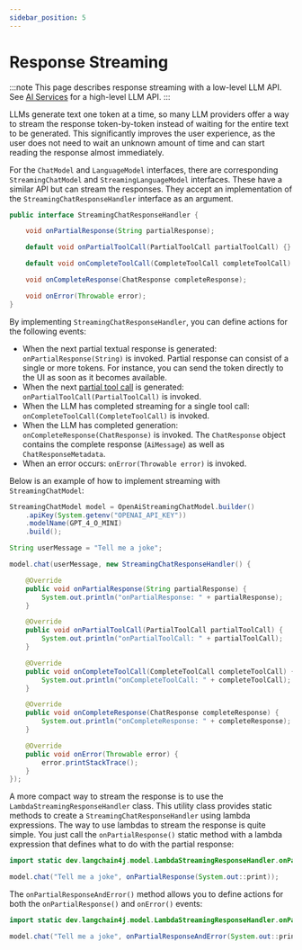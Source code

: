 ```yaml
---
sidebar_position: 5
---
```


# Response Streaming

:::note
This page describes response streaming with a low-level LLM API.
See [AI Services](/tutorials/ai-services#streaming) for a high-level LLM API.
:::

LLMs generate text one token at a time, so many LLM providers offer a way to stream the response
token-by-token instead of waiting for the entire text to be generated.
This significantly improves the user experience, as the user does not need to wait an unknown
amount of time and can start reading the response almost immediately.

For the `ChatModel` and `LanguageModel` interfaces, there are corresponding
`StreamingChatModel` and `StreamingLanguageModel` interfaces.
These have a similar API but can stream the responses.
They accept an implementation of the `StreamingChatResponseHandler` interface as an argument.

```java
public interface StreamingChatResponseHandler {

    void onPartialResponse(String partialResponse);

    default void onPartialToolCall(PartialToolCall partialToolCall) {}

    default void onCompleteToolCall(CompleteToolCall completeToolCall) {}

    void onCompleteResponse(ChatResponse completeResponse);

    void onError(Throwable error);
}
```

By implementing `StreamingChatResponseHandler`, you can define actions for the following events:
- When the next partial textual response is generated: `onPartialResponse(String)` is invoked.
Partial response can consist of a single or more tokens.
For instance, you can send the token directly to the UI as soon as it becomes available.
- When the next [partial tool call](/tutorials/tools#using-streaming-chat-model) is generated: `onPartialToolCall(PartialToolCall)` is invoked.
- When the LLM has completed streaming for a single tool call: `onCompleteToolCall(CompleteToolCall)` is invoked.
- When the LLM has completed generation: `onCompleteResponse(ChatResponse)` is invoked.
The `ChatResponse` object contains the complete response (`AiMessage`) as well as `ChatResponseMetadata`.
- When an error occurs: `onError(Throwable error)` is invoked.

Below is an example of how to implement streaming with `StreamingChatModel`:
```java
StreamingChatModel model = OpenAiStreamingChatModel.builder()
    .apiKey(System.getenv("OPENAI_API_KEY"))
    .modelName(GPT_4_O_MINI)
    .build();

String userMessage = "Tell me a joke";

model.chat(userMessage, new StreamingChatResponseHandler() {

    @Override
    public void onPartialResponse(String partialResponse) {
        System.out.println("onPartialResponse: " + partialResponse);
    }

    @Override
    public void onPartialToolCall(PartialToolCall partialToolCall) {
        System.out.println("onPartialToolCall: " + partialToolCall);
    }

    @Override
    public void onCompleteToolCall(CompleteToolCall completeToolCall) {
        System.out.println("onCompleteToolCall: " + completeToolCall);
    }

    @Override
    public void onCompleteResponse(ChatResponse completeResponse) {
        System.out.println("onCompleteResponse: " + completeResponse);
    }

    @Override
    public void onError(Throwable error) {
        error.printStackTrace();
    }
});
```

A more compact way to stream the response is to use the `LambdaStreamingResponseHandler` class.
This utility class provides static methods to create a `StreamingChatResponseHandler` using lambda expressions.
The way to use lambdas to stream the response is quite simple. 
You just call the `onPartialResponse()` static method with a lambda expression that defines what to do with the partial response:

```java
import static dev.langchain4j.model.LambdaStreamingResponseHandler.onPartialResponse;

model.chat("Tell me a joke", onPartialResponse(System.out::print));
```

The `onPartialResponseAndError()` method allows you to define actions for both
the `onPartialResponse()` and `onError()` events:

```java
import static dev.langchain4j.model.LambdaStreamingResponseHandler.onPartialResponseAndError;

model.chat("Tell me a joke", onPartialResponseAndError(System.out::print, Throwable::printStackTrace));
```
